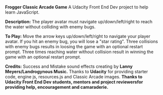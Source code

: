 
**Frogger Classic Arcade Game** 
A Udacity Front End Dev project to help learn JavaScript.

**Description:**
The player avatar must navigate up/down/left/right to reach the water without colliding with enemy bugs.

**To Play:**
Move the arrow keys up/down/left/right to navigate your player avatar. If you hit an enemy bug, you will lose a "star rating". 
Three collisions with enemy bugs results in loosing the game with an optional restart prompt.
Three times reaching water without collision result in winning the game with an optional restart prompt. 


**Credits:**
Success and Mistake sound effects creating by **Lanny Meyers/Landrogynous Music.**
Thanks to **Udacity** for providing starter code, engine js, resources.js and Classic Arcade images.
**Thanks to Udacity Front End Dev students, mentors and project reviewersfor providing help, encouragement and camaraderie.**

